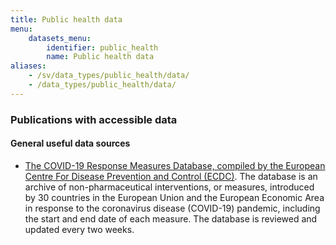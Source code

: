 ```yaml
---
title: Public health data
menu:
    datasets_menu:
        identifier: public_health
        name: Public health data
aliases:
    - /sv/data_types/public_health/data/
    - /data_types/public_health/data/
---
```

### Publications with accessible data

#### General useful data sources

- [The COVID-19 Response Measures Database, compiled by the European Centre For Disease Prevention and Control (ECDC)](https://www.ecdc.europa.eu/en/publications-data/download-data-response-measures-covid-19).
The database is an archive of non-pharmaceutical interventions, or measures, introduced by 30 countries in the European Union and the European Economic Area in response to the coronavirus disease (COVID-19) pandemic, including the start and end date of each measure. The database is reviewed and updated every two weeks.

